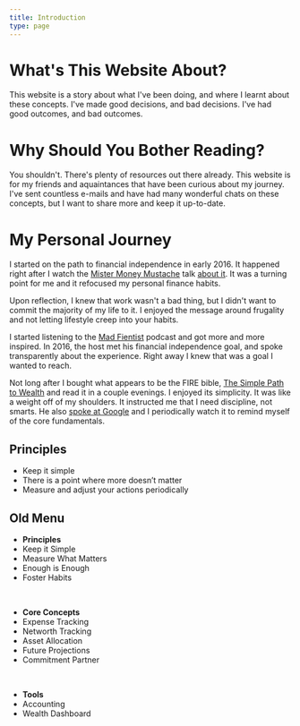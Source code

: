 ```yaml
---
title: Introduction
type: page
---
```

# What's This Website About?

This website is a story about what I've been doing, and where I learnt about
these concepts. I've made good decisions, and bad decisions. I've had good
outcomes, and bad outcomes.

# Why Should You Bother Reading?

You shouldn't. There's plenty of resources out there already. This website is
for my friends and aquaintances that have been curious about my journey. I've
sent countless e-mails and have had many wonderful chats on these concepts, but
I want to share more and keep it up-to-date.

# My Personal Journey

I started on the path to financial independence in early 2016. It happened
right after I watch the [Mister Money Mustache][mmm] talk [about it][mmmtalk].
It was a turning point for me and it refocused my personal finance habits.

Upon reflection, I knew that work wasn't a bad thing, but I didn't want to
commit the majority of my life to it. I enjoyed the message around frugality
and not letting lifestyle creep into your habits.

I started listening to the [Mad Fientist][madfi] podcast and got more and more
inspired. In 2016, the host met his financial independence goal, and spoke
transparently about the experience. Right away I knew that was a goal I wanted
to reach.

Not long after I bought what appears to be the FIRE bible, [The Simple Path to Wealth][tsptw]
and read it in a couple evenings. I enjoyed its simplicity. It was like a
weight off of my shoulders. It instructed me that I need discipline, not
smarts. He also [spoke at Google][jlcgoogle] and I periodically watch it to
remind myself of the core fundamentals.


## Principles

* Keep it simple
* There is a point where more doesn’t matter
* Measure and adjust your actions periodically

## Old Menu

- **Principles**
- Keep it Simple
- Measure What Matters
- Enough is Enough
- Foster Habits

<br />

- **Core Concepts**
- Expense Tracking
- Networth Tracking
- Asset Allocation
- Future Projections
- Commitment Partner

<br />

- **Tools**
- Accounting
- Wealth Dashboard
<br />


[mmmtalk]: https://www.youtube.com/watch?v=FEBe7ZEfORc
[mmm]: https://www.mrmoneymustache.com/
[madfi]: http://www.madfientist.com/
[tsptw]: https://www.thesimplepathtowealth.com/
[jlcgoogle]: https://www.youtube.com/watch?v=T71ibcZAX3I


